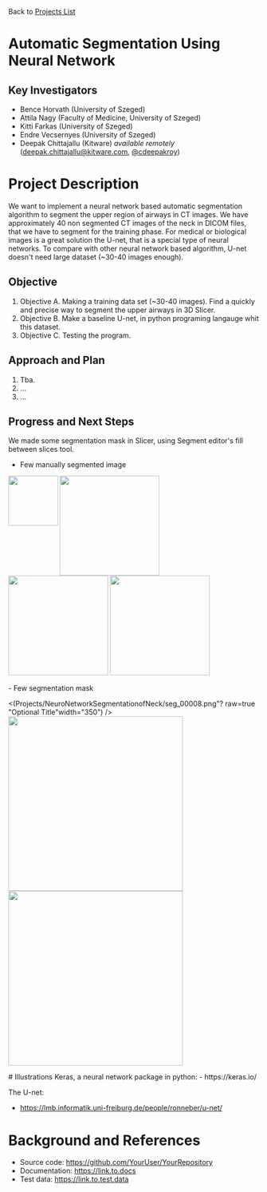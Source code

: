 Back to [Projects List](../../README.md#ProjectsList)

# Automatic Segmentation Using Neural Network

## Key Investigators

- Bence Horvath (University of Szeged)
- Attila Nagy (Faculty of Medicine, University of Szeged)
- Kitti Farkas (University of Szeged)
- Endre Vecsernyes (University of Szeged)
- Deepak Chittajallu (Kitware) *available remotely* (deepak.chittajallu@kitware.com, [@cdeepakroy](https://github.com/cdeepakroy))


# Project Description

<!-- Add a short paragraph describing the project. -->
We want to implement a neural network based automatic segmentation algorithm to segment the upper region of airways in CT images. We have approximately 40 non segmented CT images of the neck in DICOM files, that we have to segment for the training phase. For medical or biological images is  a great solution the U-net, that is a special type of neural networks. To compare with other neural network based algorithm, U-net doesn't need large dataset (~30-40 images enough).

## Objective

1. Objective A. Making a training data set (~30-40 images). Find a quickly and precise way to segment the upper airways in 3D Slicer.
1. Objective B. Make a baseline U-net, in python programing langauge whit this dataset.
1. Objective C. Testing the program.

## Approach and Plan

1. Tba.
1. ...
1. ...

## Progress and Next Steps

<!--Describe progress and next steps in a few bullet points as you are making progress.-->
We made some segmentation mask in Slicer, using Segment editor's fill between slices tool. 
- Few manually segmented image

<p float="left">
  <img align="left" width="100" height="100"  src="https://github.com/NA-MIC/ProjectWeek/blob/master/PW30_2019_GranCanaria/Projects/NeuroNetworkSegmentationofNeck/minta.PNG">
  <img src="https://github.com/NA-MIC/ProjectWeek/blob/master/PW30_2019_GranCanaria/Projects/NeuroNetworkSegmentationofNeck/image_00008.png" width="200" />
  <img src="https://github.com/NA-MIC/ProjectWeek/blob/master/PW30_2019_GranCanaria/Projects/NeuroNetworkSegmentationofNeck/image_00009.png" width="200" /> 
  <img src="https://github.com/NA-MIC/ProjectWeek/blob/master/PW30_2019_GranCanaria/Projects/NeuroNetworkSegmentationofNeck/image_00010.png" width="200" />
</p>
- Few segmentation mask
<p float="left">
  <(Projects/NeuroNetworkSegmentationofNeck/seg_00008.png"? raw=true "Optional Title"width="350") />
  <img src="https://github.com/NA-MIC/ProjectWeek/blob/master/PW30_2019_GranCanaria/Projects/NeuroNetworkSegmentationofNeck/seg_00009.png" width="350" /> 
  <img src="https://github.com/NA-MIC/ProjectWeek/blob/master/PW30_2019_GranCanaria/Projects/NeuroNetworkSegmentationofNeck/seg_00010.png" width="350" />
</p>
# Illustrations
 Keras, a neural network package in python:
- https://keras.io/ 

The U-net:
- https://lmb.informatik.uni-freiburg.de/people/ronneber/u-net/ 
<!--Add pictures and links to videos that demonstrate what has been accomplished.-->

<!--![Description of picture](Example2.jpg)-->

<!--![Some more images](Example2.jpg)-->

# Background and References

<!--Use this space for information that may help people better understand your project, like links to papers, source code, or data.-->

- Source code: https://github.com/YourUser/YourRepository
- Documentation: https://link.to.docs
- Test data: https://link.to.test.data

